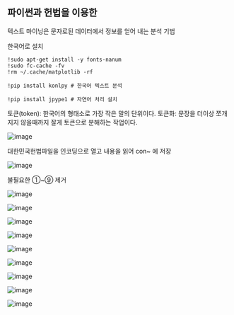 ## 파이썬과 헌법을 이용한 

텍스트 마이닝은 문자로된 데이터에서 정보를 얻어 내는 분석 기법

한국어로 설치

    !sudo apt-get install -y fonts-nanum
    !sudo fc-cache -fv
    !rm ~/.cache/matplotlib -rf

    !pip install konlpy # 한국어 텍스트 분석

    !pip install jpype1 # 자연어 처리 설치


토큰(token): 한국어의 형태소로 가장 작은 말의 단위이다.
토큰화: 문장을 더이상 쪼개 지지 않을때까지 잘게 토큰으로 분해하는 작업이다.

![image](https://github.com/user-attachments/assets/f398d3c4-1abb-4982-b236-b5dd70d6ffd8)

대한민국헌법파일을 인코딩으로 열고 내용을 읽어 con~ 에 저장

![image](https://github.com/user-attachments/assets/e4c7bd97-aebc-4a37-9195-3843cc7feec9)

불필요한 ①~⑨ 제거

![image](https://github.com/user-attachments/assets/b6dc5804-9885-475b-b74f-6f53b93cb65a)


![image](https://github.com/user-attachments/assets/194e602a-7ef3-45bb-8e53-7551daa8ba87)


![image](https://github.com/user-attachments/assets/3ba810df-3411-4756-a347-17e1a927b927)

![image](https://github.com/user-attachments/assets/33c8598a-6943-4471-aff7-80f2817add55)


![image](https://github.com/user-attachments/assets/eb076e80-9319-4f3f-b970-df06743b7a60)

![image](https://github.com/user-attachments/assets/5c34382f-c138-4a4d-ad62-5de5b6d21248)

![image](https://github.com/user-attachments/assets/46f1b5b6-b59f-4040-9a85-86586664af68)

![image](https://github.com/user-attachments/assets/bdd63ac6-ccac-4d7a-84f9-471201616964)

![image](https://github.com/user-attachments/assets/fd1265da-decd-4d57-a9b6-f9d411f840d1)

